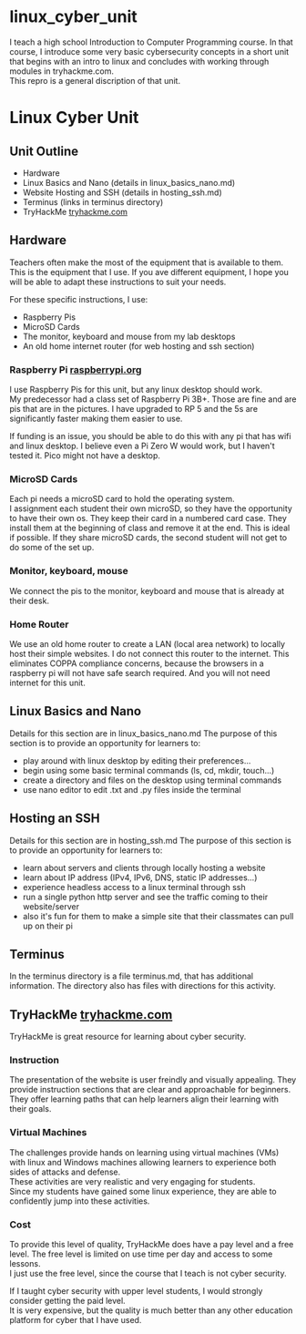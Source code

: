 # linux_cyber_unit

I teach a high school Introduction to Computer Programming course. In that course, I introduce some very basic cybersecurity concepts in a short unit that begins with an intro to linux and concludes with working through modules in tryhackme.com.  
This repro is a general discription of that unit.

# Linux Cyber Unit

## Unit Outline
- Hardware 
- Linux Basics and Nano (details in linux_basics_nano.md)
- Website Hosting and SSH (details in hosting_ssh.md)
- Terminus (links in terminus directory)
- TryHackMe  [tryhackme.com](https://tryhackme.com)

## Hardware
Teachers often make the most of the equipment that is available to them.  
This is the equipment that I use. 
If you ave different equipment, I hope you will be able to adapt these instructions to suit your needs.

For these specific instructions, I use:
- Raspberry Pis
- MicroSD Cards
- The monitor, keyboard and mouse from my lab desktops
- An old home internet router (for web hosting and ssh section)


### Raspberry Pi  [raspberrypi.org](https://www.raspberrypi.org)
I use Raspberry Pis for this unit, but any linux desktop should work.  
My predecessor had a class set of Raspberry Pi 3B+. Those are fine and are pis that are in the pictures.
I have upgraded to RP 5 and the 5s are significantly faster making them easier to use.

If funding is an issue, you should be able to do this with any pi that has wifi and linux desktop.
I believe even a Pi Zero W would work, but I haven't tested it.  Pico might not have a desktop.

### MicroSD Cards
Each pi needs a microSD card to hold the operating system.  
I assignment each student their own microSD, so they have the opportunity to have their own os.
They keep their card in a numbered card case. They install them at the beginning of class and remove it at the end.  This is ideal if possible.  If they share microSD cards, the second student will not get to do some of the set up.

### Monitor, keyboard, mouse
We connect the pis to the monitor, keyboard and mouse that is already at their desk.

### Home Router
We use an old home router to create a LAN (local area network) to locally host their simple websites.
I do not connect this router to the internet. This eliminates COPPA compliance concerns, because the browsers in a raspberry pi will not have safe search required.  And you will not need internet for this unit.

## Linux Basics and Nano
Details for this section are in linux_basics_nano.md
The purpose of this section is to provide an opportunity for learners to: 
- play around with linux desktop by editing their preferences...
- begin using some basic terminal commands (ls, cd, mkdir, touch...)
- create a directory and files on the desktop using terminal commands
- use nano editor to edit .txt and .py files inside the terminal

## Hosting an SSH  
Details for this section are in hosting_ssh.md
The purpose of this section is to provide an opportunity for learners to:
- learn about servers and clients through locally hosting a website
- learn about IP address (IPv4, IPv6, DNS, static IP addresses...)
- experience headless access to a linux terminal through ssh
- run a single python http server and see the traffic coming to their website/server
- also it's fun for them to make a simple site that their classmates can pull up on their pi

## Terminus 
In the terminus directory is a file terminus.md, that has additional information.
The directory also has files with directions for this activity.

## TryHackMe  [tryhackme.com](https://tryhackme.com) 
TryHackMe is great resource for learning about cyber security.

### Instruction  
The presentation of the website is user freindly and visually appealing.
They provide instruction sections that are clear and approachable for beginners. 
They offer learning paths that can help learners align their learning with their goals.

### Virtual Machines  
The challenges provide hands on learning using virtual machines (VMs) with linux and Windows machines allowing learners to experience both sides of attacks and defense.  
These activities are very realistic and very engaging for students.  
Since my students have gained some linux experience, they are able to confidently jump into these activities.  

### Cost  
To provide this level of quality, TryHackMe does have a pay level and a free level.
The free level is limited on use time per day and access to some lessons.  
I just use the free level, since the course that I teach is not cyber security.  

If I taught cyber security with upper level students, I would strongly consider getting the paid level.    
It is very expensive, but the quality is much better than any other education platform for cyber that I have used. 






